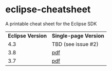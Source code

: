 eclipse-cheatsheet
==================

A printable cheat sheet for the Eclipse SDK

<table>
  <tr>
    <td><b>Eclipse Version</b></td>
    <td><b>Single-page Version</b></td>
  </tr>
  <tr>
    <td>4.3</td>
    <td>TBD (see issue #2)</td>
  </tr>
  <tr>
    <td>3.8</td>
    <td><a href="https://github.com/pellaton/eclipse-cheatsheet/raw/master/eclipse3.8/eclipse-shortcuts-3.8.0.pdf">pdf</a></td>
  </tr>
  <tr>
    <td>3.7</td>
    <td><a href="https://github.com/pellaton/eclipse-cheatsheet/raw/master/eclipse3.7/eclipse-shortcuts-3.7.0.pdf">pdf</a></td>
  </tr>
</table>


